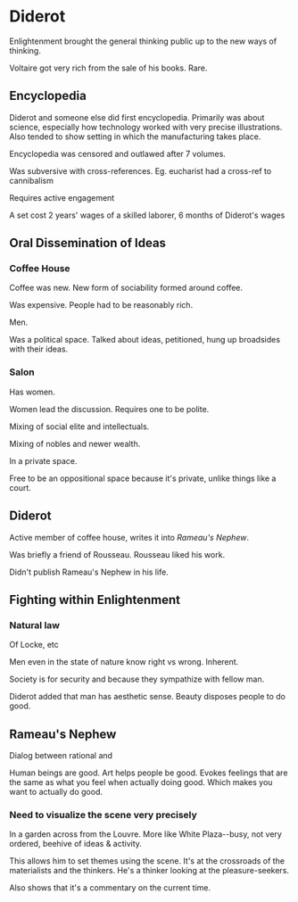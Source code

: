 # Diderot

Enlightenment brought the general thinking public up to the new ways of thinking.

Voltaire got very rich from the sale of his books. Rare.

## Encyclopedia

Diderot and someone else did first encyclopedia. Primarily was about science, especially how technology worked with very precise illustrations. Also tended to show setting in which the manufacturing takes place.

Encyclopedia was censored and outlawed after 7 volumes.

Was subversive with cross-references. Eg. eucharist had a cross-ref to cannibalism

Requires active engagement

A set cost 2 years' wages of a skilled laborer, 6 months of Diderot's wages

## Oral Dissemination of Ideas

### Coffee House

Coffee was new. New form of sociability formed around coffee.

Was expensive. People had to be reasonably rich.

Men.

Was a political space. Talked about ideas, petitioned, hung up broadsides with their ideas.

### Salon

Has women.

Women lead the discussion. Requires one to be polite.

Mixing of social elite and intellectuals.

Mixing of nobles and newer wealth.

In a private space.

Free to be an oppositional space because it's private, unlike things like a court.

## Diderot

Active member of coffee house, writes it into *Rameau's Nephew*.

Was briefly a friend of Rousseau. Rousseau liked his work.

Didn't publish Rameau's Nephew in his life.

## Fighting within Enlightenment

### Natural law

Of Locke, etc

Men even in the state of nature know right vs wrong. Inherent.

Society is for security and because they sympathize with fellow man.

Diderot added that man has aesthetic sense. Beauty disposes people to do good.

## Rameau's Nephew

Dialog between rational and 

Human beings are good. Art helps people be good. Evokes feelings that are the same as what you feel when actually doing good. Which makes you want to actually do good.

### Need to visualize the scene very precisely

In a garden across from the Louvre. More like White Plaza--busy, not very ordered, beehive of ideas & activity.

This allows him to set themes using the scene. It's at the crossroads of the materialists and the thinkers. He's a thinker looking at the pleasure-seekers.

Also shows that it's a commentary on the current time.
